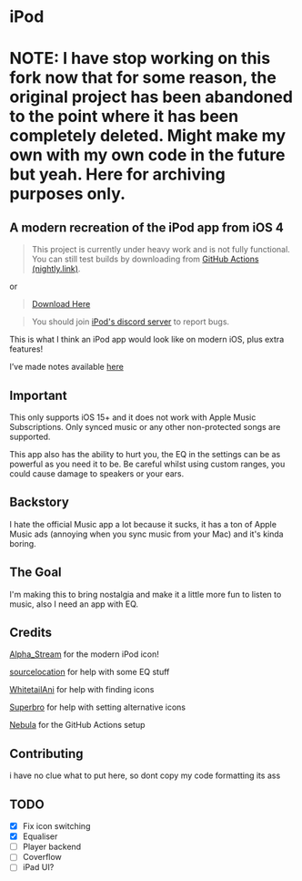 # iPod
# NOTE: I have stop working on this fork now that for some reason, the original project has been abandoned to the point where it has been completely deleted. Might make my own with my own code in the future but yeah. Here for archiving purposes only.

## A modern recreation of the iPod app from iOS 4

> This project is currently under heavy work and is not fully functional. You can still test builds by downloading from [GitHub Actions (nightly.link)](https://nightly.link/llsc12/iPod/workflows/build/main/iPod).

or

> [Download Here](https://nightly.link/llsc12/iPod/workflows/build/main/iPod.zip)

> You should join [iPod's discord server](https://discord.gg/ChsC2gFfjs) to report bugs.

This is what I think an iPod app would look like on modern iOS, plus extra features!

I’ve made notes available [here](notes/notes.md)

## Important
This only supports iOS 15+ and it does not work with Apple Music Subscriptions. Only synced music or any other non-protected songs are supported.

This app also has the ability to hurt you, the EQ in the settings can be as powerful as you need it to be. Be careful whilst using custom ranges, you could cause damage to speakers or your ears.

## Backstory
I hate the official Music app a lot because it sucks, it has a ton of Apple Music ads (annoying when you sync music from your Mac) and it's kinda boring.

## The Goal
I'm making this to bring nostalgia and make it a little more fun to listen to music, also I need an app with EQ. 

## Credits
[Alpha_Stream](https://twitter.com/@Kutarin_) for the modern iPod icon!

[sourcelocation](https://github.com/sourcelocation) for help with some EQ stuff

[WhitetailAni](https://github.com/RealKGB) for help with finding icons

[Superbro](https://github.com/superbro9) for help with setting alternative icons

[Nebula](https://github.com/itsnebulalol) for the GitHub Actions setup

## Contributing

i have no clue what to put here, so dont copy my code formatting its ass

## TODO
- [x] Fix icon switching
- [x] Equaliser
- [ ] Player backend
- [ ] Coverflow
- [ ] iPad UI?
